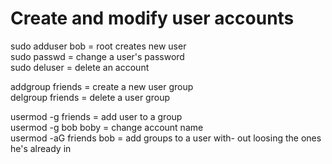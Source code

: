 # Create and modify user accounts

sudo adduser bob = root creates new user  
sudo passwd <AccountName> = change a user's password  
sudo deluser <AccountName> = delete an account  

addgroup friends = create a new user group  
delgroup friends = delete a user group  

usermod -g friends <Account> = add user to a group  
usermod -g bob boby = change account name  
usermod -aG friends bob = add groups to a user with-
out loosing the ones he's already in  
